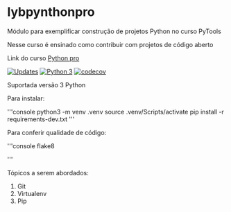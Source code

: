 # lybpynthonpro
Módulo para  exemplificar construção de projetos Python no curso PyTools

Nesse curso é ensinado como contribuir com projetos de código aberto

Link do curso [Python pro](https://pythonpro.com.br/) 

[![Updates](https://pyup.io/repos/github/Lucimar34/lybpynthonpro/shield.svg)](https://pyup.io/repos/github/Lucimar34/lybpynthonpro/)
[![Python 3](https://pyup.io/repos/github/Lucimar34/lybpynthonpro/python-3-shield.svg)](https://pyup.io/repos/github/Lucimar34/lybpynthonpro/)
[![codecov](https://codecov.io/gh/Lucimar34/lybpynthonpro/branch/main/graph/badge.svg?token=IPXS1ZENMP)](https://codecov.io/gh/Lucimar34/lybpynthonpro)

Suportada versão 3 Python

Para instalar:

'''console
python3 -m venv .venv
source .venv/Scripts/activate
pip install -r requirements-dev.txt
'''

Para conferir qualidade de código:

'''console
flake8

'''

Tópicos a serem abordados:
 1. Git
 2. Virtualenv
 3. Pip